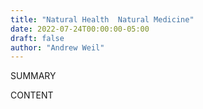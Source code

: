 ```yaml
---
title: "Natural Health  Natural Medicine"
date: 2022-07-24T00:00:00-05:00
draft: false
author: "Andrew Weil"
---
```


SUMMARY

<!--more-->

CONTENT